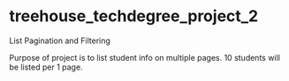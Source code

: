 # treehouse_techdegree_project_2
 
List Pagination and Filtering

Purpose of project is to list student info on multiple pages.
10 students will be listed per 1 page.